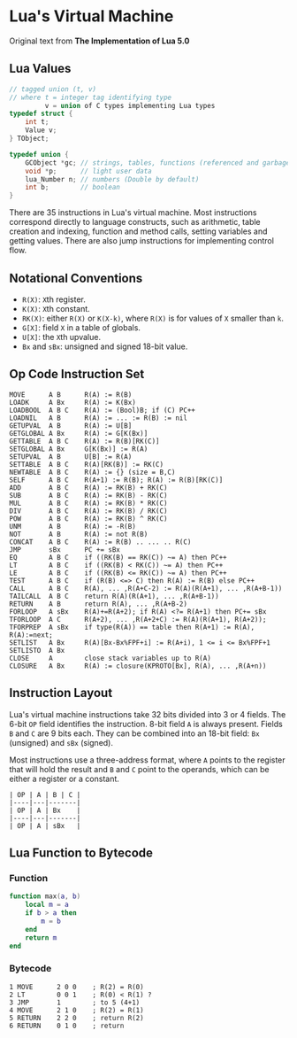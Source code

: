 # Lua's Virtual Machine

Original text from **The Implementation of Lua 5.0**

## Lua Values

```c
// tagged union (t, v)
// where t = integer tag identifying type
         v = union of C types implementing Lua types
typedef struct {
    int t;
    Value v;
} TObject;

typedef union {
    GCObject *gc; // strings, tables, functions (referenced and garbage-collected data)
    void *p;      // light user data
    lua_Number n; // numbers (Double by default)
    int b;        // boolean
}
```

There are 35 instructions in Lua's virtual machine. Most instructions correspond
directly to language constructs, such as arithmetic, table creation and indexing,
function and method calls, setting variables and getting values. There are also jump
instructions for implementing control flow.

## Notational Conventions

- `R(X)`: `X`th register.
- `K(X)`: `X`th constant.
- `RK(X)`: either `R(X)` or `K(X-k)`, where `R(X)` is for values of `X` smaller
   than `k`.
- `G[X]`: field `X` in a table of globals.
- `U[X]`: the `X`th upvalue.
- `Bx` and `sBx`: unsigned and signed 18-bit value.

## Op Code Instruction Set

```text
MOVE      A B      R(A) := R(B)
LOADK     A Bx     R(A) := K(Bx)
LOADBOOL  A B C    R(A) := (Bool)B; if (C) PC++
LOADNIL   A B      R(A) := ... := R(B) := nil
GETUPVAL  A B      R(A) := U[B]
GETGLOBAL A Bx     R(A) := G[K(Bx)]
GETTABLE  A B C    R(A) := R(B)[RK(C)]
SETGLOBAL A Bx     G[K(Bx)] := R(A)
SETUPVAL  A B      U[B] := R(A)
SETTABLE  A B C    R(A)[RK(B)] := RK(C)
NEWTABLE  A B C    R(A) := {} (size = B,C)
SELF      A B C    R(A+1) := R(B); R(A) := R(B)[RK(C)]
ADD       A B C    R(A) := RK(B) + RK(C)
SUB       A B C    R(A) := RK(B) - RK(C)
MUL       A B C    R(A) := RK(B) * RK(C)
DIV       A B C    R(A) := RK(B) / RK(C)
POW       A B C    R(A) := RK(B) ^ RK(C)
UNM       A B      R(A) := -R(B)
NOT       A B      R(A) := not R(B)
CONCAT    A B C    R(A) := R(B) .. ... .. R(C)
JMP       sBx      PC += sBx
EQ        A B C    if ((RK(B) == RK(C)) ~= A) then PC++
LT        A B C    if ((RK(B) < RK(C)) ~= A) then PC++
LE        A B C    if ((RK(B) <= RK(C)) ~= A) then PC++
TEST      A B C    if (R(B) <=> C) then R(A) := R(B) else PC++
CALL      A B C    R(A), ... ,R(A+C-2) := R(A)(R(A+1), ... ,R(A+B-1))
TAILCALL  A B C    return R(A)(R(A+1), ... ,R(A+B-1))
RETURN    A B      return R(A), ... ,R(A+B-2)
FORLOOP   A sBx    R(A)+=R(A+2); if R(A) <?= R(A+1) then PC+= sBx
TFORLOOP  A C      R(A+2), ... ,R(A+2+C) := R(A)(R(A+1), R(A+2));
TFORPREP  A sBx    if type(R(A)) == table then R(A+1) := R(A), R(A):=next;
SETLIST   A Bx     R(A)[Bx-Bx%FPF+i] := R(A+i), 1 <= i <= Bx%FPF+1
SETLISTO  A Bx
CLOSE     A        close stack variables up to R(A)
CLOSURE   A Bx     R(A) := closure(KPROTO[Bx], R(A), ... ,R(A+n))
```

## Instruction Layout

Lua's virtual machine instructions take 32 bits divided into 3 or 4 fields.
The 6-bit `OP` field identifies the instruction. 8-bit field `A` is always
present. Fields `B` and `C` are 9 bits each. They can be combined into an
18-bit field: `Bx` (unsigned) and `sBx` (signed).

Most instructions use a three-address format, where `A` points to the register that
will hold the result and `B` and `C` point to the operands, which can be either a
register or a constant.

```text
| OP | A | B | C |
|----|---|-------|
| OP | A | Bx    |
|----|---|-------|
| OP | A | sBx   |
```

## Lua Function to Bytecode

### Function

```lua
function max(a, b)
    local m = a
    if b > a then
        m = b
    end
    return m
end
```

### Bytecode

```text
1 MOVE      2 0 0    ; R(2) = R(0)
2 LT        0 0 1    ; R(0) < R(1) ?
3 JMP       1        ; to 5 (4+1)
4 MOVE      2 1 0    ; R(2) = R(1)
5 RETURN    2 2 0    ; return R(2)
6 RETURN    0 1 0    ; return
```
